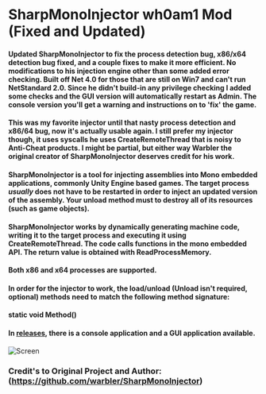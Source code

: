 # SharpMonoInjector wh0am1 Mod (Fixed and Updated)

#### Updated SharpMonoInjector to fix the process detection bug, x86/x64 detection bug fixed, and a couple fixes to make it more efficient. No modifications to his injection engine other than some added error checking. Built off Net 4.0 for those that are still on Win7 and can't run NetStandard 2.0. Since he didn't build-in any privilege checking I added some checks and the GUI version will automatically restart as Admin. The console version you'll get a warning and instructions on to 'fix' the game.

#### This was my favorite injector until that nasty process detection and x86/64 bug, now it's actually usable again. I still prefer my injector though, it uses syscalls he uses CreateRemoteThread that is noisy to Anti-Cheat products. I might be partial, but either way Warbler the original creator of SharpMonoInjector deserves credit for his work.

#### SharpMonoInjector is a tool for injecting assemblies into Mono embedded applications, commonly Unity Engine based games. The target process *usually* does not have to be restarted in order to inject an updated version of the assembly. Your unload method must to destroy all of its resources (such as game objects).

#### SharpMonoInjector works by dynamically generating machine code, writing it to the target process and executing it using CreateRemoteThread. The code calls functions in the mono embedded API. The return value is obtained with ReadProcessMemory.

#### Both x86 and x64 processes are supported.

#### In order for the injector to work, the load/unload (Unload isn't required, optional) methods need to match the following method signature:

####    static void Method()

#### In [releases](https://github.com/wh0am15533/SharpMonoInjector/releases), there is a console application and a GUI application available.

![Screen](https://i.imgur.com/RLKENti.png)


### Credit's to Original Project and Author: (https://github.com/warbler/SharpMonoInjector)
